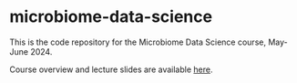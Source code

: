 
# microbiome-data-science

<!-- badges: start -->
<!-- badges: end -->

This is the code repository for the Microbiome Data Science course, May-June
2024.

Course overview and lecture slides are available [here](https://drive.google.com/drive/folders/1elzoFQUqWGsPbBbO0tua4bQd5l2GyaLA?usp=sharing).
